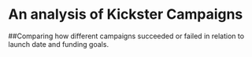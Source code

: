 # An analysis of Kickster Campaigns

##Comparing how different campaigns succeeded or failed in relation to launch date and funding goals. 

###
